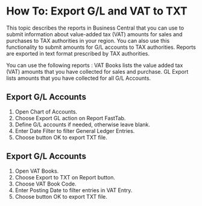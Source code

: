 # How To: Export G/L and VAT to TXT

This topic describes the reports in Business Central that you can use to submit information about value-added tax (VAT) amounts for sales and purchases to TAX authorities in your region. You can also use this functionality to submit amounts for G/L accounts to TAX authorities.
Reports are exported in text format prescribed by TAX authorities.

You can use the following reports :
VAT Books lists the value added tax (VAT) amounts that you have collected for sales and purchase.
GL Export lists amounts that you have collected for all G/L Accounts.

## Export G/L Accounts

1. Open Chart of Accounts.
2. Choose Export GL action on Report FastTab.
3. Define G/L accounts if needed, otherwise leave blank.
4. Enter Date Filter to filter General Ledger Entries.
5. Choose button OK to export TXT file.

## Export G/L Accounts

1. Open VAT Books.
2. Choose Export to TXT on Report button.
3. Choose VAT Book Code.
4. Enter Posting Date to filter entries in VAT Entry.
5. Choose button OK to export TXT file.